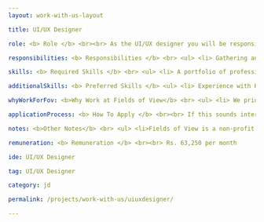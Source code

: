 ```yaml
---
layout: work-with-us-layout

title: UI/UX Designer

role: <b> Role </b> <br><br> As the UI/UX designer you will be responsible for the user experience (UX) and user interface (UI) design of our various digital tools and applications such as games and simulations that are based on the requirements of the different projects at FOV. The nature of our work means that projects span from complex simulations to data heavy interfaces to lightweight web apps. You will ensure that all elements of the online user experience are optimised for improved usability, usefulness, and exceptional visual design. It would be of benefit if you have passion for delivering adaptive and creative solutions to UI/UX design problems by staying up to date with best practices and emerging trends in user experience design and user interface technology.

responsibilities: <b> Responsibilities </b> <br> <ul> <li> Gathering and evaluating user requirements </li> <li> Investigating user experience design requirements for our suite of digital assets </li> <li> Producing high-quality UX design solutions through wireframes, visual and graphic designs, flow diagrams, storyboards, site maps, and prototypes </li> <li> Adhering to style standards on typography and graphic design </li> <li> Identify and troubleshoot UX problems (e.g. responsiveness) </li> <li> Test for intuitivity and experience </li> <li> Develop UI mockups and prototypes that clearly illustrate how sites function and look like </li> <li> Providing advice and guidance on the implementation of UX research methodologies and testing activities in order to analyse and predict user behaviour </li> </ul>

skills: <b> Required Skills </b> <br> <ul> <li> A portfolio of professional UI/UX design work for both web and mobile platforms </li> <li> Knowledge of wireframe tools (e.g. Sketch, InVision, Wireframe.cc, Moqups, etc.) </li> <li> Knowledge of design tools such (e.g. Adobe suite [Photoshop, Illustrator], Figma, etc.) </li> <li> Simultaneously working on multiple projects; multi-tasking and time-management skills, with the ability to prioritise tasks </li> <li> Quickly switching contexts </li> <li> Independently planning and managing your work </li> </ul>

additionalSkills: <b> Preferred Skills </b> <ul> <li> Experience with HTML5, CSS3 and other design elements related to web applications </li> </ul>

whyWorkForFov: <b>Why Work at Fields of View</b> <br> <ul> <li> We pride ourselves in building a collaborative and open environment around our work in building tools for inclusive public policy. This is your chance to become an addition to our coveted multidisciplinary team, that houses individuals from different backgrounds scaling from Journalism to Game Design to Law. </li> <li> We have collaborations with Indian and international universities, and you get access to cutting edge research in data and policy. </li> <li> Depending on your interest, you will contribute to research papers that will be published in major journals. </li> <li> Your work will contribute to real-world applications in addressing social problems. </li> </ul>

applicationProcess: <b> How To Apply </b> <br><br> If this sounds interesting or exciting to you, please write to work@fieldsofview.in with your CV, your portfolio and a thoughtful cover letter stating why you want to work with us in this role. <br> <ul> <li> We will review your application and, upon shortlisting it, set up a quick phone call. The phone call acts as a good way to introduce yourself and for us to let you know a bit more about our work. </li> <li> Having successfully gone through the phone call stage, we will provide you with an assignment. The assignment will involve a cross section of the kind of work you'll do with us. You take as much time as you want to complete the assignment, but we've noted that it takes on average about 7 days to finish. </li> <li> If we like your approach to the assignment, we invite you to spend two days with us. You can pepper us with more questions and get to know the rest of the team. You will also be provided a follow-up task to be performed during those 2 days. Once this is done, and if you like us and we like you, we will extend an offer within a week's time. </li> </ul>

notes: <b>Other Notes</b> <br> <ul> <li>Fields of View is a non-profit organisation.</li> <li>The position is based in Bangalore</li> <li>Our office is in JP Nagar, close to Rangashankara</li></ul>

remuneration: <b> Remuneration </b> <br><br> Rs. 63,250 per month

ide: UI/UX Designer

tag: UI/UX Designer

category: jd

permalink: /projects/work-with-us/uiuxdesigner/

---
```

